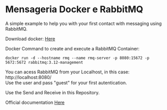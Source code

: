 # Mensageria Docker e RabbitMQ
A simple example to help you with your first contact with messaging using RabbitMQ.

Download docker: [Here](https://www.docker.com/products/docker-desktop/)

Docker Command to create and execute a RabbitMQ Container:
```
docker run -d --hostname rmq --name rmq-server -p 8080:15672 -p 5672:5672 rabbitmq:3.12-management
```
You can acess RabbitMQ from your Localhost, in this case: http://localhost:8080/
</br>Use the user and pass "guest" for your first autentication.

Use the Send and Receive in this Repository.

Official documentation [Here](https://www.rabbitmq.com/tutorials/tutorial-one-dotnet)
